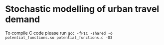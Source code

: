 # Stochastic modelling of urban travel demand

To compile C code please run
```gcc -fPIC -shared -o potential_functions.so potential_functions.c -O3```


